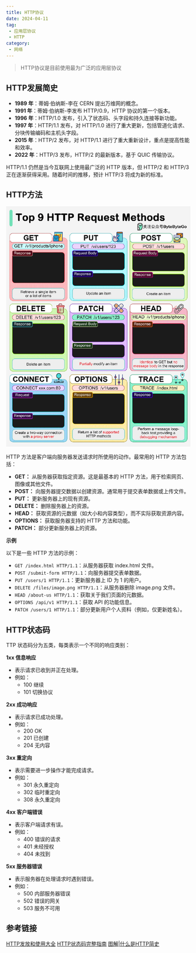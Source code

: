 ```yaml
---
title: HTTP协议
date: 2024-04-11
tag:
 - 应用层协议
 - HTTP
category:
 - 网络
---
```


<!-- more -->

> HTTP协议是目前使用最为广泛的应用层协议

## HTTP发展简史

* **1989 年**：蒂姆·伯纳斯-李在 CERN 提出万维网的概念。
* **1991 年**：蒂姆·伯纳斯-李发布 HTTP/0.9，HTTP 协议的第一个版本。
* **1996 年**：HTTP/1.0 发布，引入了状态码、头字段和持久连接等新功能。
* **1997 年**：HTTP/1.1 发布，对 HTTP/1.0 进行了重大更新，包括管道化请求、分块传输编码和主机头字段。
* **2015 年**：HTTP/2 发布，对 HTTP/1.1 进行了重大重新设计，重点是提高性能和效率。
* **2022 年**：HTTP/3 发布，HTTP/2 的最新版本，基于 QUIC 传输协议。

HTTP/1.1 仍然是当今互联网上使用最广泛的 HTTP 版本，但 HTTP/2 和 HTTP/3 正在逐渐获得采用。随着时间的推移，预计 HTTP/3 将成为新的标准。

## HTTP方法

![http](./images/http.gif)

HTTP 方法是客户端向服务器发送请求时所使用的动作。最常用的 HTTP 方法包括：

* **GET：** 从服务器获取指定资源。这是最基本的 HTTP 方法，用于检索网页、图像或其他文件。
* **POST：** 向服务器提交数据以创建资源。通常用于提交表单数据或上传文件。
* **PUT：** 更新服务器上的现有资源。
* **DELETE：** 删除服务器上的资源。
* **HEAD：** 获取资源的元数据（如大小和内容类型），而不实际获取资源内容。
* **OPTIONS：** 获取服务器支持的 HTTP 方法和功能。
* **PATCH：** 部分更新服务器上的资源。

**示例**

以下是一些 HTTP 方法的示例：

* `GET /index.html HTTP/1.1`：从服务器获取 index.html 文件。
* `POST /submit-form HTTP/1.1`：向服务器提交表单数据。
* `PUT /users/1 HTTP/1.1`：更新服务器上 ID 为 1 的用户。
* `DELETE /files/image.png HTTP/1.1`：从服务器删除 image.png 文件。
* `HEAD /about-us HTTP/1.1`：获取关于我们页面的元数据。
* `OPTIONS /api/v1 HTTP/1.1`：获取 API 的功能信息。
* `PATCH /users/1 HTTP/1.1`：部分更新用户个人资料（例如，仅更新姓名）。

## HTTP状态码

TTP 状态码分为五类，每类表示一个不同的响应类别：

**1xx 信息响应**

* 表示请求已收到并正在处理。
* 例如：
    * 100 继续
    * 101 切换协议

**2xx 成功响应**

* 表示请求已成功处理。
* 例如：
    * 200 OK
    * 201 已创建
    * 204 无内容

**3xx 重定向**

* 表示需要进一步操作才能完成请求。
* 例如：
    * 301 永久重定向
    * 302 临时重定向
    * 308 永久重定向

**4xx 客户端错误**

* 表示客户端请求有误。
* 例如：
    * 400 错误的请求
    * 401 未经授权
    * 404 未找到

**5xx 服务器错误**

* 表示服务器在处理请求时遇到错误。
* 例如：
    * 500 内部服务器错误
    * 502 错误的网关
    * 503 服务不可用

## 参考链接

[HTTP发放和使用大全](https://mp.weixin.qq.com/s/AuYEWkY9LN6TRrQvU-AaQA)
[HTTP状态码完整指南](https://mp.weixin.qq.com/s/Q_BeNgqNWizwVkMkH39e7g)
[图解|什么是HTTP简史](https://mp.weixin.qq.com/s/VTFC8WEJTnoDzEtKsi48Aw)
